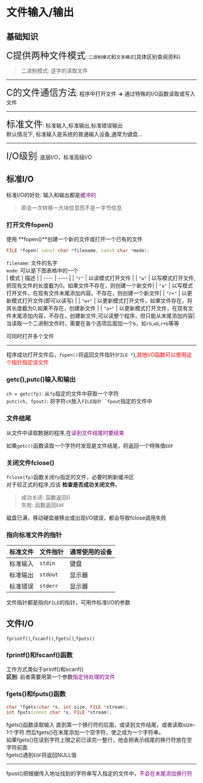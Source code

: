 # 文件输入/输出
## 基础知识
<font size=5>C提供两种文件模式</font>: `二进制模式`和`文本模式`(具体区别查阅资料)  
> 二进制模式: 逐字的读取文件  

---
<font size=5>C的文件通信方法</font>: 程序中打开文件 **->** 通过特殊的I/O函数读取或写入文件  

---
<font size=5>标准文件</font>: 标准输入,标准输出,标准错误输出  
默认情况下, 标准输入是系统的普通输入设备,通常为键盘...  

---
<font size=5>I/O级别</font>: 底层I/O，标准高级I/O  


## 标准I/O
标准I/O的好处: 输入和输出都是<font color=purple>缓冲的</font>  
> 即会一次转移一大块信息而不是一字节信息  


### 打开文件fopen()
使用 **fopen()**创建一个新的文件或打开一个已有的文件  
```cpp
FILE *fopen( const char *filename, const char *mode);
```
`filename`: 文件的名字  
`mode`: 可以是下图表格中的一个  
| 模式 | 描述 |
|  ----  |  ----  |
| `"r"` | 以读模式打开文件 |
| `"w"` | 以写模式打开文件,把现有文件的长度截为0。如果文件不存在，则创建一个新文件|
| `"a"` | 以写模式打开文件，在现有文件末尾添加内容。不存在，则创建一个新文件|
| `"r+"` | 以更新模式打开文件(即可以读写) |
| `"w+"` | 以更新模式打开文件，如果文件存在，将其长度截为0,如果不存在，创建新文件 |
| `"a+"` | 以更新模式打开文件，在现有文件末尾添加内容，不存在，创建新文件;可以读整个程序，但只能从末尾添加内容|
当读取一个二进制文件时，需要在各个选项后面加一个`b`，如`rb`,`wb`,`r+b`等等  

可同时打开多个文件  

---
程序成功打开文件后，`fopen()`将返回文件指针(`FILE *`),<font color=red>其他I/O函数可以使用这个指针指定该文件</font>  

### getc(),putc()输入和输出
`ch = getc(fp)`: 从`fp`指定的文件中获取一个字符  
`putc(ch, fpout)`: 将字符`ch`放入`FILE指针``fpout`指定的文件中  

### 文件结尾
从文件中读取数据的程序,在<font color=purple>读到文件结尾时要结束</font>  

如果`getc()`函数读取一个字符时发现是文件结尾，将返回一个特殊值`EOF`  

### 关闭文件fclose()
`fclose(fp)`函数关闭`fp`指定的文件，必要时刷新缓冲区  
对于较正式的程序,应该 **检查是否成功关闭文件**。  
> 成功关闭: 函数返回0  
> 失败: 函数返回`EOF`  

磁盘已满，移动硬盘被移出或出现I/O错误，都会导致fclose调用失败  

### 指向标准文件的指针
|  标准文件  |  文件指针  | 通常使用的设备 |
|  ----  |  ----  | ---- |
| 标准输入 | `stdin` | 键盘 |
| 标准输出 | `stdout` | 显示器 |
| 标准错误 | `stderr` | 显示器 |
文件指针都是指向`FILE`的指针，可用作标准I/O的参数  

## 文件I/O
`fprintf()`,`fscanf()`,`fgets()`,`fputs()`  

### fprintf()和fscanf()函数
工作方式类似于printf()和scanf()  
**区别**: 前者需要用第一个参数<font color=purple>指定待处理的文件</font>  

### fgets()和fputs()函数
```cpp
char *fgets(char *s, int size, FILE *stream);
int fputs(const char *s, FILE *stream);
```
fgets()函数读取输入 直到第一个换行符的后面，或读到文件结尾，或者读取size-1个字符.然后fgets()在末尾添加一个空字符，使之成为一个字符串。  
如果fgets()在读到字符上限之前已读完一整行，他会把表示结尾的换行符放在空字符前面  
fgets()遇到`EOF`将返回NULL值  

---
fpust()把根据传入地址找到的字符串写入指定的文件中，<font color=purple>不会在末尾添加换行符</font>  







